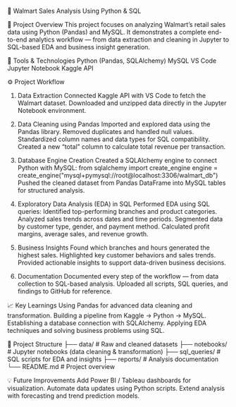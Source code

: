 🛒 Walmart Sales Analysis Using Python & SQL


📌 Project Overview
This project focuses on analyzing Walmart’s retail sales data using Python (Pandas) and MySQL. It demonstrates a complete end-to-end analytics workflow — from data extraction and  cleaning in Jupyter to SQL-based EDA and business insight generation.


🧰 Tools & Technologies
Python (Pandas, SQLAlchemy)
MySQL
VS Code
Jupyter Notebook
Kaggle API


⚙️ Project Workflow

1. Data Extraction
Connected Kaggle API with VS Code to fetch the Walmart dataset.
Downloaded and unzipped data directly in the Jupyter Notebook environment.

2. Data Cleaning using Pandas
Imported and explored data using the Pandas library.
Removed duplicates and handled null values.
Standardized column names and data types for SQL compatibility.
Created a new “total” column to calculate total revenue per transaction.

3. Database Engine Creation
Created a SQLAlchemy engine to connect Python with MySQL:
from sqlalchemy import create_engine
engine = create_engine("mysql+pymysql://root@localhost:3306/walmart_db")
Pushed the cleaned dataset from Pandas DataFrame into MySQL tables for structured analysis.

4. Exploratory Data Analysis (EDA) in SQL
Performed EDA using SQL queries:
Identified top-performing branches and product categories.
Analyzed sales trends across dates and time periods.
Segmented data by customer type, gender, and payment method.
Calculated profit margins, average sales, and revenue growth.

5. Business Insights
Found which branches and hours generated the highest sales.
Highlighted key customer behaviors and sales trends.
Provided actionable insights to support data-driven business decisions.

6. Documentation
Documented every step of the workflow — from data collection to SQL-based analysis.
Uploaded all scripts, SQL queries, and findings to GitHub for reference.


📈 Key Learnings
Using Pandas for advanced data cleaning and transformation.
Building a pipeline from Kaggle → Python → MySQL.
Establishing a database connection with SQLAlchemy.
Applying EDA techniques and solving business problems using SQL.


📂 Project Structure
├── data/                # Raw and cleaned datasets
├── notebooks/           # Jupyter notebooks (data cleaning & transformation)
├── sql_queries/         # SQL scripts for EDA and insights
├── reports/             # Analysis documentation
└── README.md            # Project overview


💡 Future Improvements
Add Power BI / Tableau dashboards for visualization.
Automate data updates using Python scripts.
Extend analysis with forecasting and trend prediction models.
